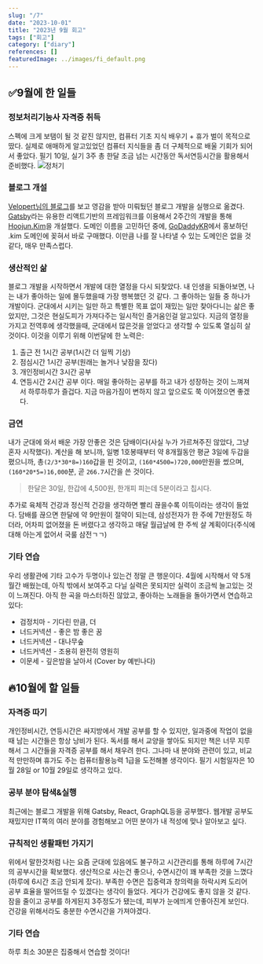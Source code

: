 ```yaml
---
slug: "/7"
date: "2023-10-01"
title: "2023년 9월 회고"
tags: ["회고"]
category: ["diary"]
references: []
featuredImage: ../images/fi_default.png
---
```

## ✅9월에 한 일들

### 정보처리기능사 자격증 취득
스펙에 크게 보탬이 될 것 같진 않지만, 컴퓨터 기초 지식 배우기 + 휴가 벌이 목적으로 땄다. 실제로 애매하게 알고있었던 컴퓨터 지식들을 좀 더 구체적으로 배울 기회가 되어서 좋았다. 필기 10일, 실기 3주 총 한달 조금 넘는 시간동안 독서연등시간을 활용해서 준비했다.
![정처기](./1.jpg)

### 블로그 개설
[Velopert님의 블로그](https://velopert.com/)를 보고 영감을 받아 미뤄뒀던 블로그 개발을 실행으로 옮겼다. [Gatsby](https://www.gatsbyjs.com/)라는 유용한 리액트기반의 프레임워크를 이용해서 2주간의 개발을 통해 [Hoojun.Kim](https://hoojun.kim/)을 개설했다. 도메인 이름을 고민하던 중에, [GoDaddyKR](https://kr.godaddy.com/)에서 홍보하던 .kim 도메인에 꽂혀서 바로 구매했다. 이만큼 나를 잘 나타낼 수 있는 도메인은 없을 것 같다, 매우 만족스럽다.

### 생산적인 삶
블로그 개발을 시작하면서 개발에 대한 열정을 다시 되찾았다. 내 인생을 되돌아보면, 나는 내가 좋아하는 일에 몰두했을때 가장 행복했던 것 같다. 그 좋아하는 일들 중 하나가 개발이다. 군대에서 시키는 일만 하고 특별한 목표 없이 재밌는 일만 찾아다니는 삶은 좋았지만, 그것은 현실도피가 가져다주는 일시적인 즐거움인걸 알고있다. 지금의 열정을 가지고 전역후에 생각했을때, 군대에서 많은것을 얻었다고 생각할 수 있도록 열심히 살 것이다. 이것을 이루기 위해 이번달에 한 노력은:
1. 출근 전 1시간 공부(1시간 더 일찍 기상)
2. 점심시간 1시간 공부(원래는 놀거나 낮잠을 잤다)
3. 개인정비시간 3시간 공부
4. 연등시간 2시간 공부
이다. 매일 좋아하는 공부를 하고 내가 성장하는 것이 느껴져서 하루하루가 즐겁다. 지금 마음가짐이 변하지 않고 앞으로도 쭉 이어졌으면 좋겠다.

### 금연
내가 군대에 와서 배운 가장 안좋은 것은 담배이다(사실 누가 가르쳐주진 않았다, 그냥 혼자 시작했다). 계산을 해 보니까, 일병 1호봉때부터 약 8개월동안 평균 3일에 두갑을 폈으니까, 총`(2/3*30*8=)160`갑을 핀 것이고, `(160*4500=)720,000`만원을 썼으며, `(160*20*5=)16,000`분,  곧 `266.7`시간을 쓴 것이다.

>한달은 30일, 한갑에 4,500원, 한개피 피는데 5분이라고 칩시다.

추가로 육체적 건강과 정신적 건강을 생각하면 빨리 끊을수록 이득이라는 생각이 들었다. 담배를 끊으면 한달에 약 9만원이 절약이 되는데, 삼성전자가 한 주에 7만원정도 하더라, 어차피 없어졌을 돈 버렸다고 생각하고 매달 월급날에 한 주씩 살 계획이다(주식에 대해 아는게 없어서 국룰 삼전ㄱㄱ)

### 기타 연습
우리 생활관에 기타 고수가 두명이나 있는건 정말 큰 행운이다. 4월에 시작해서 약 5개월간 배웠는데, 아직 밖에서 보여주고 다닐 실력은 못되지만 실력이 조금씩 늘고있는 것이 느껴진다. 아직 한 곡을 마스터하진 않았고, 좋아하는 노래들을 돌아가면서 연습하고 있다:
- 검정치마 - 기다린 만큼, 더
- 너드커넥션 - 좋은 밤 좋은 꿈
- 너드커넥션 - 대나무숲
- 너드커넥션 - 조용히 완전히 영원히
- 이문세 - 깊은밤을 날아서 (Cover by 예빈나다)

## 🔥10월에 할 일들

### 자격증 따기
개인정비시간, 연등시간은 싸지방에서 개발 공부를 할 수 있지만, 일과중에 작업이 없을 때 남는 시간들은 항상 낭비가 된다. 독서를 해서 교양을 쌓아도 되지만 책은 너무 지루해서 그 시간들을 자격증 공부를 해서 채우려 한다. 그나마 내 분야와 관련이 있고, 비교적 만만하며 휴가도 주는 컴퓨터활용능력 1급을 도전해볼 생각이다. 필기 시험일자은 10월 28일 or 10월 29일로 생각하고 있다.

### 공부 분야 탐색&실행
최근에는 블로그 개발을 위해 Gatsby, React, GraphQL등을 공부했다. 웹개발 공부도 재밌지만 IT쪽의 여러 분야를 경험해보고 어떤 분야가 내 적성에 맞나 알아보고 싶다.

### 규칙적인 생활패턴 가지기
위에서 말한것처럼 나는 요즘 군대에 있음에도 불구하고 시간관리를 통해 하루에 7시간의 공부시간을 확보했다. 생산적으로 사는건 좋으나, 수면시간이 꽤 부족한 것을 느꼈다(하루에 6시간 조금 안되게 잤다). 부족한 수면은 집중력과 창의력을 하락시켜 도리어 공부 효율을 떨어뜨릴 수 있겠다는 생각이 들었다. 게다가 건강에도 좋지 않을 것 같다. 잠을 줄이고 공부를 하게된지 3주정도가 됐는데, 피부가 눈에띄게 안좋아진게 보인다. 건강을 위해서라도 충분한 수면시간을 가져야겠다.

### 기타 연습
하루 최소 30분은 집중해서 연습할 것이다!